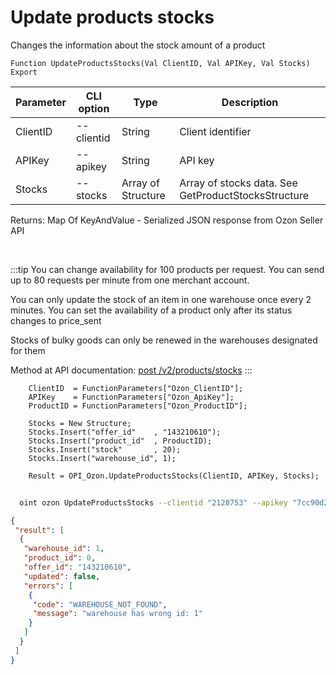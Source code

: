 ﻿---
sidebar_position: 4
---

# Update products stocks
 Changes the information about the stock amount of a product



`Function UpdateProductsStocks(Val ClientID, Val APIKey, Val Stocks) Export`

  | Parameter | CLI option | Type | Description |
  |-|-|-|-|
  | ClientID | --clientid | String | Client identifier |
  | APIKey | --apikey | String | API key |
  | Stocks | --stocks | Array of Structure | Array of stocks data. See GetProductStocksStructure |

  
  Returns:  Map Of KeyAndValue - Serialized JSON response from Ozon Seller API

<br/>

:::tip
You can change availability for 100 products per request. You can send up to 80 requests per minute from one merchant account.

 You can only update the stock of an item in one warehouse once every 2 minutes. You can set the availability of a product only after its status changes to price_sent

 Stocks of bulky goods can only be renewed in the warehouses designated for them

 Method at API documentation: [post /v2/products/stocks](https://docs.ozon.ru/api/seller/#operation/ProductAPI_ProductsStocksV2)
:::
<br/>


```bsl title="Code example"
    ClientID  = FunctionParameters["Ozon_ClientID"];
    APIKey    = FunctionParameters["Ozon_ApiKey"];
    ProductID = FunctionParameters["Ozon_ProductID"];

    Stocks = New Structure;
    Stocks.Insert("offer_id"    , "143210610");
    Stocks.Insert("product_id"  , ProductID);
    Stocks.Insert("stock"       , 20);
    Stocks.Insert("warehouse_id", 1);

    Result = OPI_Ozon.UpdateProductsStocks(ClientID, APIKey, Stocks);
```



```sh title="CLI command example"
    
  oint ozon UpdateProductsStocks --clientid "2128753" --apikey "7cc90d26-33e4-499b..." --stocks %stocks%

```

```json title="Result"
{
 "result": [
  {
   "warehouse_id": 1,
   "product_id": 0,
   "offer_id": "143210610",
   "updated": false,
   "errors": [
    {
     "code": "WAREHOUSE_NOT_FOUND",
     "message": "warehouse has wrong id: 1"
    }
   ]
  }
 ]
}
```
